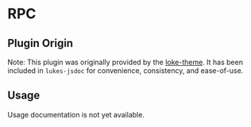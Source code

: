 RPC
======================

## Plugin Origin

Note: This plugin was originally provided by the [loke-theme](https://github.com/LOKE/jsdoc-theme). 
It has been included in `lukes-jsdoc` for convenience, consistency, and ease-of-use.

## Usage

Usage documentation is not yet available.
